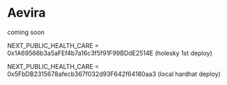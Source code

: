 # Aevira
coming soon


NEXT_PUBLIC_HEALTH_CARE = 0x1A69566b3a5aFEf4b7a16c3f5f91F99BDdE2514E  (holesky 1st deploy)


NEXT_PUBLIC_HEALTH_CARE = 0x5FbDB2315678afecb367f032d93F642f64180aa3 (local hardhat deploy)
